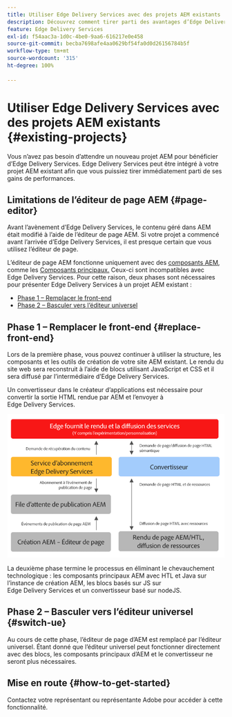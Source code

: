 ```yaml
---
title: Utiliser Edge Delivery Services avec des projets AEM existants
description: Découvrez comment tirer parti des avantages d’Edge Delivery Services dans vos projets AEM existants.
feature: Edge Delivery Services
exl-id: f54aac3a-1d0c-4be0-9aa6-616217e0e458
source-git-commit: becba7698afe4aa0629bf54fa0d0d26156784b5f
workflow-type: tm+mt
source-wordcount: '315'
ht-degree: 100%

---
```


# Utiliser Edge Delivery Services avec des projets AEM existants {#existing-projects}

Vous n’avez pas besoin d’attendre un nouveau projet AEM pour bénéficier d’Edge Delivery Services. Edge Delivery Services peut être intégré à votre projet AEM existant afin que vous puissiez tirer immédiatement parti de ses gains de performances.

## Limitations de l’éditeur de page AEM {#page-editor}

Avant l’avènement d’Edge Delivery Services, le contenu géré dans AEM était modifié à l’aide de l’éditeur de page AEM. Si votre projet a commencé avant l’arrivée d’Edge Delivery Services, il est presque certain que vous utilisez l’éditeur de page.

L’éditeur de page AEM fonctionne uniquement avec des [composants AEM](/help/implementing/developing/components/overview.md), comme les [Composants principaux.](https://experienceleague.adobe.com/docs/experience-manager-core-components/using/introduction.html?lang=fr) Ceux-ci sont incompatibles avec Edge Delivery Services. Pour cette raison, deux phases sont nécessaires pour présenter Edge Delivery Services à un projet AEM existant :

* [Phase 1 – Remplacer le front-end](#replace-front-end)
* [Phase 2 – Basculer vers l’éditeur universel](#switch-ue)

## Phase 1 – Remplacer le front-end {#replace-front-end}

Lors de la première phase, vous pouvez continuer à utiliser la structure, les composants et les outils de création de votre site AEM existant. Le rendu du site web sera reconstruit à l’aide de blocs utilisant JavaScript et CSS et il sera diffusé par l’intermédiaire d’Edge Delivery Services.

<!--Please see the [Build section](/help/edge/developer/block-collection.md) of the Edge Delivery Services documentation for more details on blocks and how to develop for Edge Delivery services.-->

Un convertisseur dans le créateur d’applications est nécessaire pour convertir la sortie HTML rendue par AEM et l’envoyer à Edge Delivery Services.

![Convertisseur de contenu dans le flux de publication](assets/content-converter.png)

La deuxième phase termine le processus en éliminant le chevauchement technologique : les composants principaux AEM avec HTL et Java sur l’instance de création AEM, les blocs basés sur JS sur Edge Delivery Services et un convertisseur basé sur nodeJS.

## Phase 2 – Basculer vers l’éditeur universel {#switch-ue}

Au cours de cette phase, l’éditeur de page d’AEM est remplacé par l’éditeur universel. Étant donné que l’éditeur universel peut fonctionner directement avec des blocs, les composants principaux d’AEM et le convertisseur ne seront plus nécessaires.

## Mise en route {#how-to-get-started}

Contactez votre représentant ou représentante Adobe pour accéder à cette fonctionnalité.
